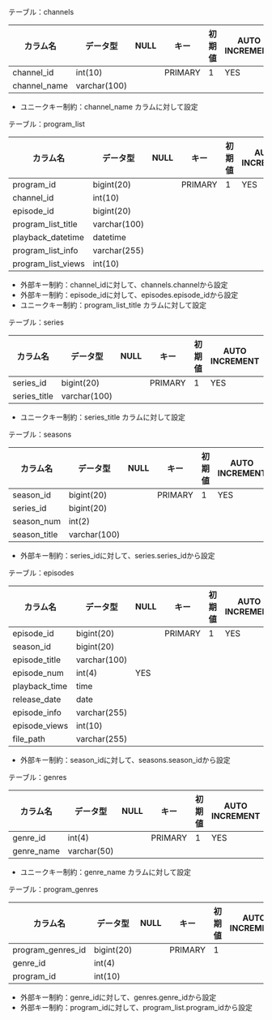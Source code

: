 テーブル：channels

|カラム名|データ型|NULL|キー|初期値|AUTO INCREMENT|
|-------|--------|----|---|-----|--------------|
|channel_id|int(10)||PRIMARY|1|YES|
|channel_name|varchar(100)|||||
- ユニークキー制約：channel_name カラムに対して設定

テーブル：program_list

|カラム名|データ型|NULL|キー|初期値|AUTO INCREMENT|
|-------|--------|----|---|-----|--------------|
|program_id|bigint(20)||PRIMARY|1|YES|
|channel_id|int(10)|||||
|episode_id|bigint(20)|||||
|program_list_title|varchar(100)|||||
|playback_datetime|datetime|||||
|program_list_info|varchar(255)|||||
|program_list_views|int(10)|||||
- 外部キー制約：channel_idに対して、channels.channelから設定
- 外部キー制約：episode_idに対して、episodes.episode_idから設定
- ユニークキー制約：program_list_title カラムに対して設定

テーブル：series

|カラム名|データ型|NULL|キー|初期値|AUTO INCREMENT|
|-------|--------|----|---|-----|--------------|
|series_id|bigint(20)||PRIMARY|1|YES|
|series_title|varchar(100)|||||
- ユニークキー制約：series_title カラムに対して設定

テーブル：seasons

|カラム名|データ型|NULL|キー|初期値|AUTO INCREMENT|
|-------|--------|----|---|-----|--------------|
|season_id|bigint(20)||PRIMARY|1|YES|
|series_id|bigint(20)|||||
|season_num|int(2)|||||
|season_title|varchar(100)|||||
- 外部キー制約：series_idに対して、series.series_idから設定

テーブル：episodes

|カラム名|データ型|NULL|キー|初期値|AUTO INCREMENT|
|-------|--------|----|---|-----|--------------|
|episode_id|bigint(20)||PRIMARY|1|YES|
|season_id|bigint(20)|||||
|episode_title|varchar(100)|||||
|episode_num|int(4)|YES||||
|playback_time|time|||||
|release_date|date|||||
|episode_info|varchar(255)|||||
|episode_views|int(10)|||||
|file_path|varchar(255)|||||
- 外部キー制約：season_idに対して、seasons.season_idから設定

テーブル：genres

|カラム名|データ型|NULL|キー|初期値|AUTO INCREMENT|
|-------|--------|----|---|-----|--------------|
|genre_id|int(4)||PRIMARY|1|YES|
|genre_name|varchar(50)|||||
- ユニークキー制約：genre_name カラムに対して設定

テーブル：program_genres

|カラム名|データ型|NULL|キー|初期値|AUTO INCREMENT|
|-------|--------|----|---|-----|--------------|
|program_genres_id|bigint(20)||PRIMARY|1||
|genre_id|int(4)|||||
|program_id|int(10)|||||
- 外部キー制約：genre_idに対して、genres.genre_idから設定
- 外部キー制約：program_idに対して、program_list.program_idから設定
